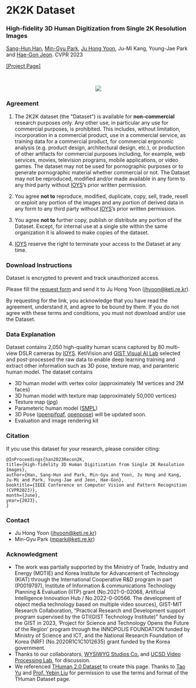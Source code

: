 # 2K2K Dataset
### High-fidelity 3D Human Digitization from Single 2K Resolution Images
[Sang-Hun Han](https://sanghunhan92.github.io/conference/2K2K/), [Min-Gyu Park](https://scholar.google.co.uk/citations?user=VUj1ZWoAAAAJ&hl=en), [Ju Hong Yoon](https://scholar.google.com/citations?user=Y4mReV4AAAAJ&hl=en), Ju-Mi Kang, Young-Jae Park and [Hae-Gon Jeon](https://sites.google.com/site/hgjeoncv/).  CVPR 2023

[[Project Page]](https://github.com/SangHunHan92/2K2K)

<br/>
<p align="center">
  <img src="./2K2K_DATA_LOGO.jpg"/>
</p>



### Agreement
1. The 2K2K dataset (the "Dataset") is available for **non-commercial** research purposes only. Any other use, in particular any use for commercial purposes, is prohibited. This includes, without limitation, incorporation in a commercial product, use in a commercial service, as training data for a commercial product, for commercial ergonomic analysis (e.g. product design, architectural design, etc.), or production of other artifacts for commercial purposes including, for example, web services, movies, television programs, mobile applications, or video games. The dataset may not be used for pornographic purposes or to generate pornographic material whether commercial or not. The Dataset may not be reproduced, modified and/or made available in any form to any third party without [IOYS](http://ioys.co.kr/)’s prior written permission.

2. You agree **not to** reproduce, modified, duplicate, copy, sell, trade, resell or exploit any portion of the images and any portion of derived data in any form to any third party without [IOYS](http://ioys.co.kr/)’s prior written permission.

3. You agree **not to** further copy, publish or distribute any portion of the Dataset. Except, for internal use at a single site within the same organization it is allowed to make copies of the dataset.

4. [IOYS](http://ioys.co.kr/) reserve the right to terminate your access to the Dataset at any time.



### Download Instructions 
Dataset is encrypted to prevent and track unauthorized access.

Please fill the [request form](./2K2K_Agreement.pdf) and send it to Ju Hong Yoon (jhyoon@keti.re.kr).

By requesting for the link, you acknowledge that you have read the agreement, understand it, and agree to be bound by them. If you do not agree with these terms and conditions, you must not download and/or use the Dataset.



### Data Explanation
Dataset contains 2,050 high-quality human scans captured by 80 multi-view DSLR cameras by [IOYS](http://ioys.co.kr/). KetiVision and [GIST Visual AI Lab](https://sites.google.com/site/hgjeoncv/) selected and post-processed the raw data to enable deep learning training and extract other information such as 3D pose, texture map, and paramteric human model.
The dataset contains
- 3D human model with vertex color (approximately 1M vertices and 2M faces)
- 3D human model with texture map (approximately 50,000 vertices)
- Texture map (jpg)
- Parameteric human model ([SMPL](https://smpl.is.tue.mpg.de/))
- 3D Pose ([openpifpaf](https://github.com/openpifpaf/openpifpaf), [openpose](https://github.com/CMU-Perceptual-Computing-Lab/openpose)) will be updated soon.
- Evaluation and image rendering kit



### Citation
If you use this dataset for your research, please consider citing:
```
@InProceedings{han2023Recon2K,
title={High-fidelity 3D Human Digitization from Single 2K Resolution Images},
author={Han, Sang-Hun and Park, Min-Gyu and Yoon, Ju Hong and Kang, Ju-Mi and Park, Young-Jae and Jeon, Hae-Gon},
booktitle={IEEE Conference on Computer Vision and Pattern Recognition (CVPR2023)},
month={June},
year={2023},
}
```



### Contact
- Ju Hong Yoon (jhyoon@keti.re.kr)
- Min-Gyu Park (mpark@keti.re.kr)



### Acknowledgment
- The work was partially supported by the Ministry of Trade, Industry and Energy (MOTIE) and Korea Institute for Advancement of Technology (KIAT) through the International Cooperative R&D program in part (P0019797), Institute of Information & communications Technology Planning & Evaluation (IITP) grant (No.2021-0-02068, Artificial Intelligence Innovation Hub / No.2022-0-00566. The development of object media technology based on multiple video sources), GIST-MIT Research Collaboration, “Practical Research and Development support program supervised by the GTI(GIST Technology Institute)” funded by the GIST in 2023, ‘Project for Science and Technology Opens the Future of the Region’ program through the INNOPOLIS FOUNDATION funded by Ministry of Science and ICT, and the National Research Foundation of Korea (NRF) (No.2020R1C1C1012635) grant funded by the Korea government.
- Thanks to our collaborators, [WYSIWYG Studios Co.](http://www.wswgstudios.com/) and [UCSD Video Processing Lab](http://videoprocessing.ucsd.edu/), for discussion.
- We referenced [THuman 2.0 Dataset](https://github.com/ytrock/THuman2.0-Dataset) to create this page. Thanks to [Tao Yu](https://ytrock.com/) and [Prof. Yebin Liu](http://www.liuyebin.com/) for permission to use the terms and format of the THuman Dataset page.
